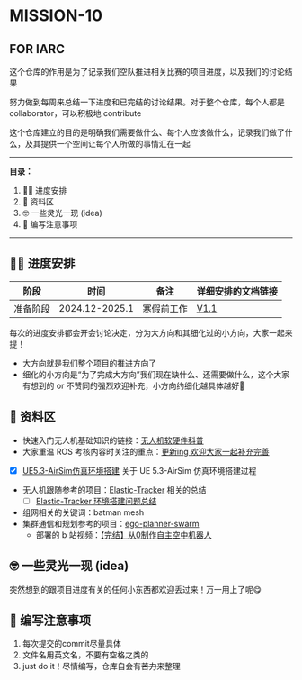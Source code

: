 # MISSION-10   
FOR IARC
---

这个仓库的作用是为了记录我们空队推进相关比赛的项目进度，以及我们的讨论结果


努力做到每周来总结一下进度和已完结的讨论结果。对于整个仓库，每个人都是 collaborator，可以积极地 contribute

这个仓库建立的目的是明确我们需要做什么、每个人应该做什么，记录我们做了什么，及其提供一个空间让每个人所做的事情汇在一起

---
**目录：**
1. ✌🏻 进度安排
2. 🤫 资料区
3. 🤓 一些灵光一现 (idea)
4. 💖 编写注意事项

---

## ✌🏻 进度安排

| 阶段   | 时间             | 备注    | 详细安排的文档链接                  |
| ---- | -------------- | ----- | -------------------------- |
| 准备阶段 | 2024.12-2025.1 | 寒假前工作 | [V1.1](./schedule/V1.1.md) |

每次的进度安排都会开会讨论决定，分为大方向和其细化过的小方向，大家一起来提！
- 大方向就是我们整个项目的推进方向了
- 细化的小方向是“为了完成大方向”我们现在缺什么、还需要做什么，这个大家有想到的 or 不赞同的强烈欢迎补充，小方向约细化越具体越好🧐

## 🤫 资料区

- 快速入门无人机基础知识的链接：[无人机软硬件科普](https://www.bilibili.com/video/BV1Jq4y1T7QD?spm_id_from=333.788.videopod.episodes&vd_source=9c85d181a345808c304a6fa2780bb4da&p=2)
- 大家重温 ROS 考核内容时关注的重点：[更新ing 欢迎大家一起补充完善](./document/ROS-summary/ROS-UAV-project-structure.md) 
- [x]  [UE5.3-AirSim仿真环境搭建](./document/simulation-environment/UE5.3-AirSim-Environment.md)  关于 UE 5.3-AirSim 仿真环境搭建过程
+ 无人机跟随参考的项目：[Elastic-Tracker](https://github.com/ZJU-FAST-Lab/Elastic-Tracker) 相关的总结
	+ [ ] [Elastic-Tracker 环境搭建问题总结](./document/Elastic-Tracker-Setup/Elastic-Tracker-Setup.md)  
+ 组网相关的关键词：batman mesh 
+ 集群通信和规划参考的项目：[ego-planner-swarm](https://github.com/ZJU-FAST-Lab/ego-planner-swarm) 
	- 部署的 b 站视频：[【完结】从0制作自主空中机器人](https://www.bilibili.com/video/BV1WZ4y167me?spm_id_from=333.788.videopod.episodes&vd_source=9c85d181a345808c304a6fa2780bb4da)
## 🤓 一些灵光一现 (idea)

突然想到的跟项目进度有关的任何小东西都欢迎丢过来！万一用上了呢😋

## 💖 编写注意事项

1. 每次提交的commit尽量具体
2. 文件名用英文名，不要有空格之类的
3. just do it！尽情编写，仓库自会有~~苦力~~来整理


